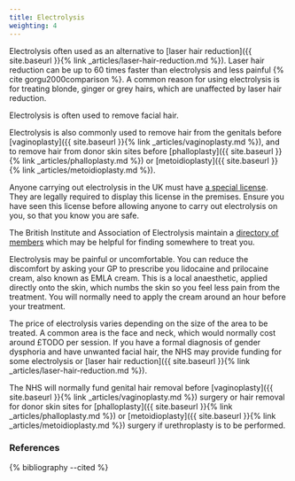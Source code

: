 ```yaml
---
title: Electrolysis
weighting: 4
---
```


Electrolysis often used as an alternative to [laser hair reduction]({{ site.baseurl }}{% link _articles/laser-hair-reduction.md %}). Laser hair reduction can be up to 60 times faster than electrolysis and less painful {% cite gorgu2000comparison %}. A common reason for using electrolysis is for treating blonde, ginger or grey hairs, which are unaffected by laser hair reduction. 

Electrolysis is often used to remove facial hair.

Electrolysis is also commonly used to remove hair from the genitals before [vaginoplasty]({{ site.baseurl }}{% link _articles/vaginoplasty.md %}), and to remove hair from donor skin sites before [phalloplasty]({{ site.baseurl }}{% link _articles/phalloplasty.md %}) or [metoidioplasty]({{ site.baseurl }}{% link _articles/metoidioplasty.md %}).

Anyone carrying out electrolysis in the UK must have [a special license](https://www.gov.uk/skin-piercing-and-tattooing). They are legally required to display this license in the premises. Ensure you have seen this license before allowing anyone to carry out electrolysis on you, so that you know you are safe.

The British Institute and Association of Electrolysis maintain a [directory of members](http://www.electrolysis.co.uk/member-directory/) which may be helpful for finding somewhere to treat you.

Electrolysis may be painful or uncomfortable. You can reduce the discomfort by asking your GP to prescribe you lidocaine and prilocaine cream, also known as EMLA cream. This is a local anaesthetic, applied directly onto the skin, which numbs the skin so you feel less pain from the treatment. You will normally need to apply the cream around an hour before your treatment.

The price of electrolysis varies depending on the size of the area to be treated. A common area is the face and neck, which would normally cost around £TODO per session. If you have a formal diagnosis of gender dysphoria and have unwanted facial hair, the NHS may provide funding for some electrolysis or [laser hair reduction]({{ site.baseurl }}{% link _articles/laser-hair-reduction.md %}).

The NHS will normally fund genital hair removal before [vaginoplasty]({{ site.baseurl }}{% link _articles/vaginoplasty.md %}) surgery or hair removal for donor skin sites for [phalloplasty]({{ site.baseurl }}{% link _articles/phalloplasty.md %}) or [metoidioplasty]({{ site.baseurl }}{% link _articles/metoidioplasty.md %}) surgery if urethroplasty is to be performed.

### References

{% bibliography --cited %}